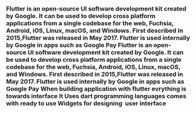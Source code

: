 <h3>Flutter is an open-source UI software development kit created by Google. It can be used to develop cross platform applications from a single codebase for the web, Fuchsia, Android, iOS, Linux, macOS, and Windows. First described in 2015,Flutter was released in May 2017. Flutter is used internally by Google in apps such as Google Pay 
Flutter is an open-source UI software development kit created by Google. It can be used to develop cross platform applications from a single codebase for the web, Fuchsia, Android, iOS, Linux, macOS, and Windows. First described in 2015,Flutter was released in May 2017. Flutter is used internally by Google in apps such as Google Pay
When building  application with flutter evrything is towards interface 
It Uses dart programming languages comes with ready to use Widgets for designing  user interface</h3>
